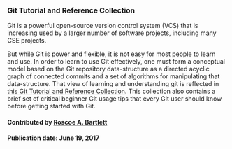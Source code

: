 ### Git Tutorial and Reference Collection

Git is a powerful open-source version control system (VCS) that is increasing used by a larger number of software projects, including many CSE projects.  

But while Git is power and flexible, it is not easy for most people to learn and use.  In order to learn to use Git effectively, one must form a conceptual model based on the Git repository data-structure as a directed acyclic graph of connected commits and a set of algorithms for manipulating that data-structure.  That view of learning and understanding git is reflected in [this Git Tutorial and Reference Collection](https://ideas-productivity.org/resources/howtos/git-tutorial-and-reference-collection/).  This collection also contains a brief set of critical beginner Git usage tips that every Git user should know before getting started with Git.

#### Contributed by [Roscoe A. Bartlett](https://github.com/bartlettroscoe)

#### Publication date:  June 19, 2017

<!---
Publish: yes
Categories: Development
Topics: version control
Tags: training, meta
Level: 2
Prerequisites: defaults
Aggregate: none
--->
